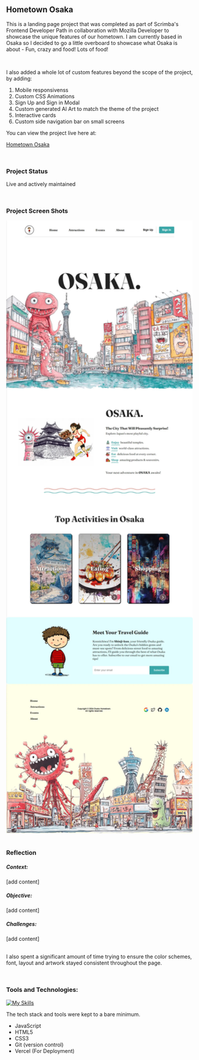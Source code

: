 ## Hometown Osaka

This is a landing page project that was completed as part of Scrimba's Frontend Developer Path in collaboration with Mozilla Developer to showcase the unique features of our hometown. I am currently based in Osaka so I decided to go a little overboard to showcase what Osaka is about - Fun, crazy and food! Lots of food!

<br>

I also added a whole lot of custom features beyond the scope of the project, by adding:

1. Mobile responsivenss
2. Custom CSS Animations
3. Sign Up and Sign in Modal
4. Custom generated AI Art to match the theme of the project
5. Interactive cards
6. Custom side navigation bar on small screens

You can view the project live here at:

[Hometown Osaka](https://hometown-osaka.vercel.app/)

<br>

### Project Status

Live and actively maintained

<br>

### Project Screen Shots

<div style="text-align: left;" height="10">
</div>

<div style="text-align: left;">
  <img src="./images/osaka-hometown-page.webp" alt="Homepage-small" width="680">
</div>

<div style="text-align: left;" height="10">
</div>
<br>

### Reflection

<h5>Context:</h5>
<p> [add content]

<h5>Objective:</h5>
<p> [add content]

<h5>Challenges:</h5>
<p> [add content]

<br>
<br>

I also spent a significant amount of time trying to ensure the color schemes, font, layout and artwork stayed consistent throughout the page.

<br/>

### Tools and Technologies:

[![My Skills](https://skillicons.dev/icons?i=js,css,html,git,vercel)](https://skillicons.dev)

The tech stack and tools were kept to a bare minimum.
<br/>

- JavaScript
- HTML5
- CSS3
- Git (version control)
- Vercel (For Deployment)

